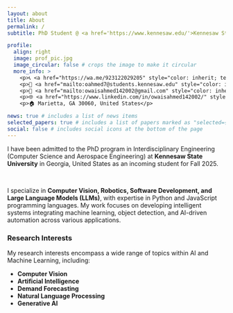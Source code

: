 ```yaml
---
layout: about
title: About
permalink: /
subtitle: PhD Student @ <a href='https://www.kennesaw.edu/'>Kennesaw State University</a>

profile:
  align: right
  image: prof_pic.jpg
  image_circular: false # crops the image to make it circular
  more_info: >
    <p>📞 <a href="https://wa.me/923122029205" style="color: inherit; text-decoration: underline; underline">+92 (312) 2029205</a> </p>
    <p>📧 <a href="mailto:oahmed7@students.kennesaw.edu" style="color: inherit; text-decoration: underline; underline">oahmed7@students.kennesaw.edu</a> </p>
    <p>📧 <a href="mailto:owaisahmed142002@gmail.com" style="color: inherit; text-decoration: underline; underline">owaisahmed142002@gmail.com</a> </p>    
    <p>🌐 <a href="https://www.linkedin.com/in/owaisahmed142002/" style="color: inherit; text-decoration: underline; underline">linkedin.com/in/owaisahmed142002/</a> </p>
    <p>🏠 Marietta, GA 30060, United States</p>

news: true # includes a list of news items
selected_papers: true # includes a list of papers marked as "selected={true}"
social: false # includes social icons at the bottom of the page
---
```


<p>I have been admitted to the PhD program in Interdisciplinary Engineering (Computer Science and Aerospace Engineering) at <b>Kennesaw State University</b> in Georgia, United States as an incoming student for Fall 2025.</p><br />
<p>I specialize in <strong>Computer Vision, Robotics, Software Development, and Large Language Models (LLMs)</strong>, with expertise in Python and JavaScript programming languages. My work focuses on developing intelligent systems integrating machine learning, object detection, and AI-driven automation across various applications.</p>

<h3><strong>Research Interests</strong></h3>
<p>My research interests encompass a wide range of topics within AI and Machine Learning, including:</p>
<ul>
    <li><b><strong>Computer Vision</strong></b></li>
    <li><b><strong>Artificial Intelligence</strong></b></li>
    <li><b><strong>Demand Forecasting</strong></b></li>
    <li><b><strong>Natural Language Processing</strong></b></li>
    <li><b><strong>Generative AI</strong></b></li>
</ul>

<div style="display: none;">
    <a href="https://clustrmaps.com/site/" title="Visit tracker">
        <img src="//clustrmaps.com/map_v2.js?d=Zb_hH21BM6grVAEPzfYJqGczBQLWbIoZR6zoRV0TidU" 
             alt="Visitor Map" />
    </a>
</div>

